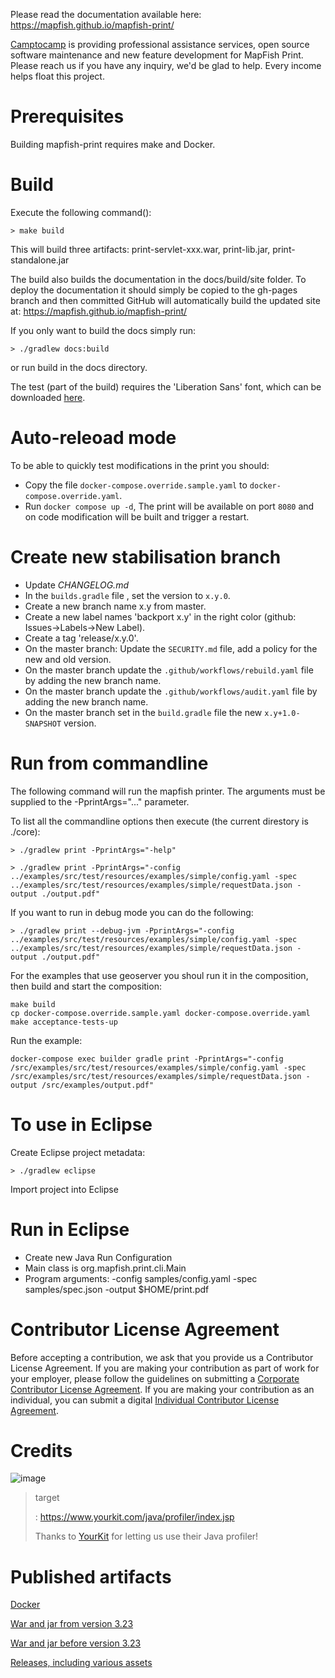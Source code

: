 Please read the documentation available here: <https://mapfish.github.io/mapfish-print/>

[Camptocamp](https://www.camptocamp.com) is providing professional assistance services, open source software maintenance and new feature development for MapFish Print. Please reach us if you have any inquiry, we'd be glad to help. Every income helps float this project.

# Prerequisites

Building mapfish-print requires make and Docker.

# Build

Execute the following command():

```{.sourceCode .}
> make build
```

This will build three artifacts: print-servlet-xxx.war, print-lib.jar, print-standalone.jar

The build also builds the documentation in the docs/build/site folder. To deploy the documentation it should
simply be copied to the gh-pages branch and then committed GitHub will automatically build the updated site
at: <https://mapfish.github.io/mapfish-print/>

If you only want to build the docs simply run:

```{.sourceCode .}
> ./gradlew docs:build
```

or run build in the docs directory.

<div class="admonition note">

The test (part of the build) requires the 'Liberation Sans' font, which can be downloaded
[here](https://www.fontsquirrel.com/fonts/Liberation-Sans).

</div>

# Auto-releoad mode

To be able to quickly test modifications in the print you should:
- Copy the file `docker-compose.override.sample.yaml` to `docker-compose.override.yaml`.
- Run `docker compose up -d`,
The print will be available on port `8080` and on code modification will be built and trigger a restart.

# Create new stabilisation branch

- Update *CHANGELOG.md*
- In the `builds.gradle` file , set the version to `x.y.0`.
- Create a new branch name x.y from master.
- Create a new label names 'backport x.y' in the right color (github: Issues->Labels->New Label).
- Create a tag 'release/x.y.0'.
- On the master branch: Update the `SECURITY.md` file, add a policy for the new and old version.
- On the master branch update the `.github/workflows/rebuild.yaml` file by adding the new branch name.
- On the master branch update the `.github/workflows/audit.yaml` file by adding the new branch name.
- On the master branch set in the `build.gradle` file the new `x.y+1.0-SNAPSHOT` version.

# Run from commandline

The following command will run the mapfish printer. The arguments must be supplied to the -PprintArgs="..."
parameter.

To list all the commandline options then execute (the current direstory is ./core):

```{.sourceCode .}
> ./gradlew print -PprintArgs="-help"
```

```{.sourceCode .}
> ./gradlew print -PprintArgs="-config ../examples/src/test/resources/examples/simple/config.yaml -spec ../examples/src/test/resources/examples/simple/requestData.json -output ./output.pdf"
```

If you want to run in debug mode you can do the following:

```{.sourceCode .}
> ./gradlew print --debug-jvm -PprintArgs="-config ../examples/src/test/resources/examples/simple/config.yaml -spec ../examples/src/test/resources/examples/simple/requestData.json -output ./output.pdf"
```

For the examples that use geoserver you shoul run it in the composition, then build and start the composition:

```
make build
cp docker-compose.override.sample.yaml docker-compose.override.yaml
make acceptance-tests-up
```

Run the example:

```
docker-compose exec builder gradle print -PprintArgs="-config /src/examples/src/test/resources/examples/simple/config.yaml -spec /src/examples/src/test/resources/examples/simple/requestData.json -output /src/examples/output.pdf"
```

# To use in Eclipse

Create Eclipse project metadata:

```{.sourceCode .}
> ./gradlew eclipse
```

Import project into Eclipse

# Run in Eclipse

- Create new Java Run Configuration
- Main class is org.mapfish.print.cli.Main
- Program arguments: -config samples/config.yaml -spec samples/spec.json -output \$HOME/print.pdf

# Contributor License Agreement

Before accepting a contribution, we ask that you provide us a Contributor License Agreement. If you are making
your contribution as part of work for your employer, please follow the guidelines on submitting a [Corporate
Contributor License Agreement](https://github.com/mapfish/mapfish-print/wiki/C2C_Corporate-CLA_v1-0.pdf). If
you are making your contribution as an individual, you can submit a digital [Individual Contributor License
Agreement](http://goo.gl/forms/QO9UELxM9m).

# Credits

![image](https://www.yourkit.com/images/yklogo.png)

> target
>
> : <https://www.yourkit.com/java/profiler/index.jsp>
>
> Thanks to [YourKit](https://www.yourkit.com/java/profiler/index.jsp) for letting us use their Java profiler!

# Published artifacts

[Docker](https://hub.docker.com/r/camptocamp/mapfish_print)

[War and jar from version 3.23](https://github.com/orgs/mapfish/packages)

[War and jar before version 3.23](https://mvnrepository.com/artifact/org.mapfish.print)

[Releases, including various assets](https://github.com/mapfish/mapfish-print/releases)
